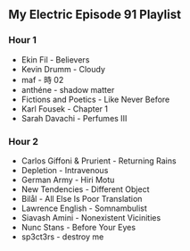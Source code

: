 ## My Electric Episode 91 Playlist

### Hour 1
* Ekin Fil - Believers
* Kevin Drumm - Cloudy
* maf - 時 02
* anthéne - shadow matter
* Fictions and Poetics - Like Never Before
* Karl Fousek - Chapter 1
* Sarah Davachi - Perfumes III

### Hour 2
* Carlos Giffoni & Prurient - Returning Rains
* Depletion - Intravenous
* German Army - Hiri Motu
* New Tendencies - Different Object
* Bilål - All Else Is Poor Translation
* Lawrence English - Somnambulist
* Siavash Amini - Nonexistent Vicinities
* Nunc Stans - Before Your Eyes
* sp3ct3rs - destroy me
